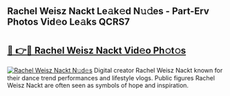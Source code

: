 ## Rachel Weisz Nackt Le𝚊k𝚎d N𝚞𝚍es - Part-Erv Photos Vid𝚎o Le𝚊ks QCRS7

# <h2><a href="http://fb74lfe.evod.top/?m=Rachel+Weisz+Nackt">🔗 👉🔴 Rachel Weisz Nackt Vid𝚎o Ph𝚘t𝚘s</a></h2>

[![Rachel Weisz Nackt N𝚞d𝚎s](https://i.imgur.com/8V9OHl7.gif)](http://fb74lfe.evod.top/?m=Rachel+Weisz+Nackt)
Digital creator Rachel Weisz Nackt known for their dance trend performances and lifestyle vlogs. Public figures Rachel Weisz Nackt are often seen as symbols of hope and inspiration. 

